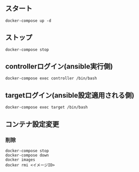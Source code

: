 ## スタート
```
docker-compose up -d
```

## ストップ
```
docker-compose stop
```

## controllerログイン(ansible実行側)
```
docker-compose exec controller /bin/bash
```

## targetログイン(ansible設定適用される側)
```
docker-compose exec target /bin/bash
```

## コンテナ設定変更
### 削除
```
docker-compose stop
docker-compose down
docker images
docker rmi <イメージID>
```
